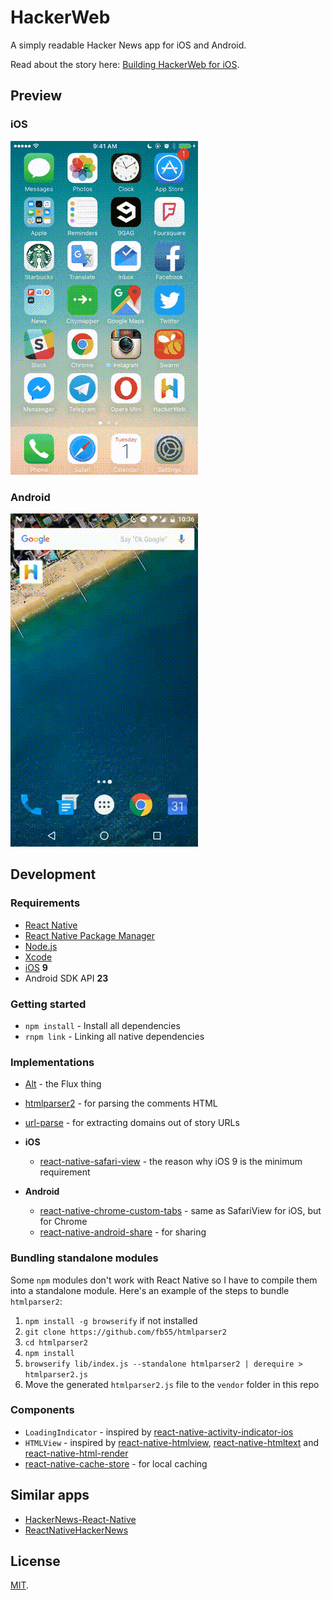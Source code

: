 HackerWeb
===

A simply readable Hacker News app for iOS and Android.

Read about the story here: [Building HackerWeb for iOS](http://cheeaun.com/blog/2016/03/building-hackerweb-ios/).

Preview
---

### iOS

![Preview on iOS](media/hackerweb-preview-ios.gif)

### Android

![Preview on Android](media/hackerweb-preview-android.gif)

Development
---

### Requirements

- [React Native](https://facebook.github.io/react-native/)
- [React Native Package Manager](https://github.com/rnpm/rnpm)
- [Node.js](https://nodejs.org/)
- [Xcode](https://developer.apple.com/xcode/)
- [iOS](https://www.apple.com/ios/) **9**
- Android SDK API **23**

### Getting started

- `npm install` - Install all dependencies
- `rnpm link` - Linking all native dependencies

### Implementations

- [Alt](http://alt.js.org/) - the Flux thing
- [htmlparser2](https://github.com/fb55/htmlparser2) - for parsing the comments HTML
- [url-parse](https://github.com/unshiftio/url-parse) - for extracting domains out of story URLs
- **iOS**
  - [react-native-safari-view](https://github.com/naoufal/react-native-safari-view) - the reason why iOS 9 is the minimum requirement

- **Android**
  - [react-native-chrome-custom-tabs](https://github.com/dstaley/react-native-chrome-custom-tabs) - same as SafariView for iOS, but for Chrome
  - [react-native-android-share](https://github.com/haydenth/react-native-android-share) - for sharing


### Bundling standalone modules

Some `npm` modules don't work with React Native so I have to compile them into a standalone module. Here's an example of the steps to bundle `htmlparser2`:

1. `npm install -g browserify` if not installed
2. `git clone https://github.com/fb55/htmlparser2`
3. `cd htmlparser2`
4. `npm install`
5. `browserify lib/index.js --standalone htmlparser2 | derequire > htmlparser2.js`
6. Move the generated `htmlparser2.js` file to the `vendor` folder in this repo

### Components

- `LoadingIndicator` - inspired by [react-native-activity-indicator-ios](https://github.com/pwmckenna/react-native-activity-indicator-ios)
- `HTMLView` - inspired by [react-native-htmlview](https://github.com/jsdf/react-native-htmlview), [react-native-htmltext](https://github.com/siuying/react-native-htmltext) and [react-native-html-render](https://github.com/soliury/react-native-html-render)
- [react-native-cache-store](https://github.com/cheeaun/react-native-cache-store) - for local caching

Similar apps
---

- [HackerNews-React-Native](https://github.com/iSimar/HackerNews-React-Native)
- [ReactNativeHackerNews](https://github.com/jsdf/ReactNativeHackerNews)

License
---

[MIT](http://cheeaun.mit-license.org/).
